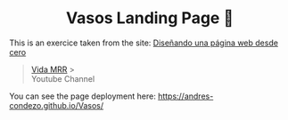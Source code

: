 <h1 align=center> Vasos Landing Page 🥛</h1>

This is an exercice taken from the site:
[Diseñando una página web desde cero](https://www.youtube.com/watch?v=mLp-DlEXtts&t=9165s "Diseñando una página web desde cero")

> [Vida MRR](https://www.youtube.com/channel/UCOD6LXgeBoeiUZTsPLdG-0g "Vida MRR") > <br>Youtube Channel

You can see the page deployment here: https://andres-condezo.github.io/Vasos/
